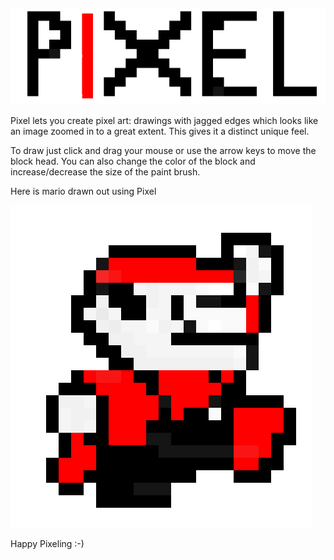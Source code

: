 
![Pixel](./img/header.png)

Pixel lets you create pixel art: drawings with jagged edges which looks like an image zoomed in to a great extent. This gives it a distinct unique feel.

To draw just click and drag your mouse or use the arrow keys to move the block head. You can also change the color of the block and increase/decrease the size of the paint brush.

Here is mario drawn out using Pixel

![Mario](./img/logo.png)

Happy Pixeling :-)

